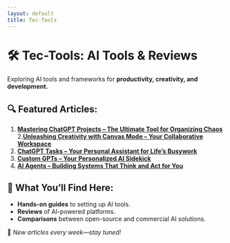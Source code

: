 ```yaml
---
layout: default
title: Tec-Tools
---
```


# 🛠️ Tec-Tools: AI Tools & Reviews  
Exploring AI tools and frameworks for **productivity, creativity, and development.**

## 🔍 Featured Articles:
1. **[Mastering ChatGPT Projects – The Ultimate Tool for Organizing Chaos](https://www.linkedin.com/pulse/mastering-chatgpt-projects-ultimate-tool-organizing-chaos-ken-elwell-qsfic/)**
2.**[Unleashing Creativity with Canvas Mode – Your Collaborative Workspace](https://www.linkedin.com/pulse/unleashing-creativity-canvas-mode-your-collaborative-workspace-ken-n1bic/)**
3. **[ChatGPT Tasks – Your Personal Assistant for Life’s Busywork](https://www.linkedin.com/pulse/chatgpt-tasks-your-personal-assistant-lifes-busywork-ken-elwell-gl2jc/)**
4. **[Custom GPTs – Your Personalized AI Sidekick](https://www.linkedin.com/pulse/custom-gpts-your-personalized-ai-sidekick-ken-elwell-ligbc/)**
5. **[AI Agents – Building Systems That Think and Act for You](https://www.linkedin.com/pulse/ai-agents-building-systems-think-act-you-ken-elwell-retjc/)**

## 🚀 What You’ll Find Here:
- **Hands-on guides** to setting up AI tools.
- **Reviews** of AI-powered platforms.
- **Comparisons** between open-source and commercial AI solutions.

📢 *New articles every week—stay tuned!*
